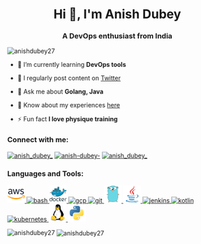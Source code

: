 <h1 align="center">Hi 👋, I'm Anish Dubey</h1>
<h3 align="center">A DevOps enthusiast from India</h3>

<p align="left"> <img src="https://komarev.com/ghpvc/?username=anishdubey27&label=Profile%20views&color=2b00ff&style=plastic" alt="anishdubey27" /> </p>


- 🌱 I’m currently learning **DevOps tools**

- 📝 I regularly post content on [Twitter](https://www.twitter.com/anish_dubey_)

- 💬 Ask me about **Golang, Java**

- 📄 Know about my experiences [here](https://drive.google.com/file/d/1J9XaroUiQMhAJbwINP5X5OS0jU0p-ip9/view?usp=share_link)

- ⚡ Fun fact **I love physique training**

<h3 align="left">Connect with me:</h3>
<p align="left">
<a href="https://twitter.com/anish_dubey_" target="blank"><img align="center" src="https://raw.githubusercontent.com/rahuldkjain/github-profile-readme-generator/master/src/images/icons/Social/twitter.svg" alt="anish_dubey_" height="30" width="40" /></a>
<a href="https://linkedin.com/in/anish-dubey-" target="blank"><img align="center" src="https://raw.githubusercontent.com/rahuldkjain/github-profile-readme-generator/master/src/images/icons/Social/linked-in-alt.svg" alt="anish-dubey-" height="30" width="40" /></a>
<a href="https://instagram.com/anish_dubey_" target="blank"><img align="center" src="https://raw.githubusercontent.com/rahuldkjain/github-profile-readme-generator/master/src/images/icons/Social/instagram.svg" alt="anish_dubey_" height="30" width="40" /></a>
</p>

<h3 align="left">Languages and Tools:</h3>
<p align="left"> <a href="https://aws.amazon.com" target="_blank" rel="noreferrer"> <img src="https://raw.githubusercontent.com/devicons/devicon/master/icons/amazonwebservices/amazonwebservices-original-wordmark.svg" alt="aws" width="40" height="40"/> </a> <a href="https://www.gnu.org/software/bash/" target="_blank" rel="noreferrer"> <img src="https://www.vectorlogo.zone/logos/gnu_bash/gnu_bash-icon.svg" alt="bash" width="40" height="40"/> </a> <a href="https://www.docker.com/" target="_blank" rel="noreferrer"> <img src="https://raw.githubusercontent.com/devicons/devicon/master/icons/docker/docker-original-wordmark.svg" alt="docker" width="40" height="40"/> </a> <a href="https://cloud.google.com" target="_blank" rel="noreferrer"> <img src="https://www.vectorlogo.zone/logos/google_cloud/google_cloud-icon.svg" alt="gcp" width="40" height="40"/> </a> <a href="https://git-scm.com/" target="_blank" rel="noreferrer"> <img src="https://www.vectorlogo.zone/logos/git-scm/git-scm-icon.svg" alt="git" width="40" height="40"/> </a> <a href="https://golang.org" target="_blank" rel="noreferrer"> <img src="https://raw.githubusercontent.com/devicons/devicon/master/icons/go/go-original.svg" alt="go" width="40" height="40"/> </a> <a href="https://www.java.com" target="_blank" rel="noreferrer"> <img src="https://raw.githubusercontent.com/devicons/devicon/master/icons/java/java-original.svg" alt="java" width="40" height="40"/> </a> <a href="https://www.jenkins.io" target="_blank" rel="noreferrer"> <img src="https://www.vectorlogo.zone/logos/jenkins/jenkins-icon.svg" alt="jenkins" width="40" height="40"/> </a> <a href="https://kotlinlang.org" target="_blank" rel="noreferrer"> <img src="https://www.vectorlogo.zone/logos/kotlinlang/kotlinlang-icon.svg" alt="kotlin" width="40" height="40"/> </a> <a href="https://kubernetes.io" target="_blank" rel="noreferrer"> <img src="https://www.vectorlogo.zone/logos/kubernetes/kubernetes-icon.svg" alt="kubernetes" width="40" height="40"/> </a> <a href="https://www.linux.org/" target="_blank" rel="noreferrer"> <img src="https://raw.githubusercontent.com/devicons/devicon/master/icons/linux/linux-original.svg" alt="linux" width="40" height="40"/> </a> <a href="https://www.python.org" target="_blank" rel="noreferrer"> <img src="https://raw.githubusercontent.com/devicons/devicon/master/icons/python/python-original.svg" alt="python" width="40" height="40"/> </a> </p>

<p><img align="left" src="https://github-readme-stats.vercel.app/api/top-langs?username=anishdubey27&show_icons=true&theme=tokyonight&title_color=1919c8&text_color=1919c8&bg_color=000000&hide_border=true&cache_seconds=5&locale=en&layout=compact" alt="anishdubey27" /></p>


<p>&nbsp;<img align="center" src="https://github-readme-stats.vercel.app/api?username=anishdubey27&show_icons=true&theme=tokyonight&title_color=1919c8&text_color=1919c8&bg_color=000000&hide_border=true&cache_seconds=5&locale=en" alt="anishdubey27" /></p>



